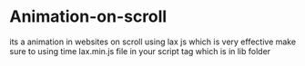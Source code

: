 # Animation-on-scroll
its a animation in websites on scroll using lax js which is very effective 
make sure to using time lax.min.js file in your script tag which is in lib folder
